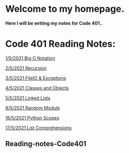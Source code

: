 # Welcome to my homepage.

**Here I will be writing my notes for Code 401..**

# Code 401 Reading Notes:
<!-- https://yahyaomari.github.io/Code401-AdvancedSoftwareDevelopment/ -->
[1/5/2021 Big O Notation ](Read01.md)

[2/5/2021 Recursion](Read02.md)

[3/5/2021 FileIO & Exceptions](Read03.md)

[4/5/2021 Classes and Objects](Read04.md)

[5/5/2021 Linked Lists](Read05.md)

[8/5/2021 Random Module](Read06.md)

[16/5/2021 Python Scopes](Read07.md)

[17/5/2021 List Comprehensions](Read08.md)

[](Read03.md)

[](Read03.md)

[](Read03.md)

[](Read03.md)

[](Read03.md)

[](Read03.md)

[](Read03.md)


## Reading-notes-Code401
